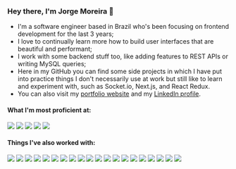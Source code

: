 ### Hey there, I'm Jorge Moreira 👋

- I'm a software engineer based in Brazil who's been focusing on frontend development for the last 3 years;
- I love to continually learn more how to build user interfaces that are beautiful and performant;
- I work with some backend stuff too, like adding features to REST APIs or writing MySQL queries;
- Here in my GitHub you can find some side projects in which I have put into practice things I don't necessarily use at work but still like to learn and experiment with, such as Socket.io, Next.js, and React Redux.
- You can also visit my [portfolio website](https://www.jorgemoreira.dev/) and my [LinkedIn profile](https://www.linkedin.com/in/jorgemoreirajf/).

#### What I'm most proficient at:

![](https://img.shields.io/badge/-CSS-1943AE?style=flat&logo=css3&logoColor=white)
![](https://img.shields.io/badge/-JavaScript-1943AE?style=flat&logo=javascript&logoColor=white)
![](https://img.shields.io/badge/-React-1943AE?style=flat&logo=react&logoColor=white)
![](https://img.shields.io/badge/-TypeScript-1943AE?style=flat&logo=typescript&logoColor=white)
![](https://img.shields.io/badge/-Vue%2Ejs-1943AE?style=flat&logo=vue%2Ejs&logoColor=white)

#### Things I've also worked with:
![](https://img.shields.io/badge/-Adobe%20XD-1943AE?style=flat&logo=adobe%20XD&logoColor=white)
![](https://img.shields.io/badge/-Bit-1943AE?style=flat&logo=bit&logoColor=white)
![](https://img.shields.io/badge/-C%23-1943AE?style=flat&logo=c-sharp&logoColor=white)
![](https://img.shields.io/badge/-Cypress-1943AE?style=flat&logo=cypress&logoColor=white)
![](https://img.shields.io/badge/-Figma-1943AE?style=flat&logo=figma&logoColor=white)
![](https://img.shields.io/badge/-Git-1943AE?style=flat&logo=git&logoColor=white)
![](https://img.shields.io/badge/-Java-1943AE?style=flat&logo=java&logoColor=white)
![](https://img.shields.io/badge/-Jest-1943AE?style=flat&logo=jest&logoColor=white)
![](https://img.shields.io/badge/-Laravel-1943AE?style=flat&logo=laravel&logoColor=white)
![](https://img.shields.io/badge/-Less-1943AE?style=flat&logo=less&logoColor=white)
![](https://img.shields.io/badge/-MySQL-1943AE?style=flat&logo=mysql&logoColor=white)
![](https://img.shields.io/badge/-.NET-1943AE?style=flat&logo=%2Enet&logoColor=white)
![](https://img.shields.io/badge/-Next%2Ejs-1943AE?style=flat&logo=next%2Ejs&logoColor=white)
![](https://img.shields.io/badge/-PHP-1943AE?style=flat&logo=php&logoColor=white)
![](https://img.shields.io/badge/-React%20Redux-1943AE?style=flat&logo=redux&logoColor=white)
![](https://img.shields.io/badge/-Socket%2Eio-1943AE?style=flat&logo=socket%2Eio&logoColor=white)
![](https://img.shields.io/badge/-Storybook-1943AE?style=flat&logo=storybook&logoColor=white)
![](https://img.shields.io/badge/-StyledComponents-1943AE?style=flat&logo=styledcomponents&logoColor=white)
![](https://img.shields.io/badge/-TailwindCSS-1943AE?style=flat&logo=tailwindcss&logoColor=white)
![](https://img.shields.io/badge/-TestingLibrary-1943AE?style=flat&logo=testinglibrary&logoColor=white)
